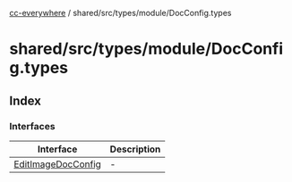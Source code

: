 [cc-everywhere](../../../../../index.md) / shared/src/types/module/DocConfig.types

# shared/src/types/module/DocConfig.types

## Index

### Interfaces

| Interface | Description |
| ------ | ------ |
| [EditImageDocConfig](interfaces/EditImageDocConfig.md) | - |
